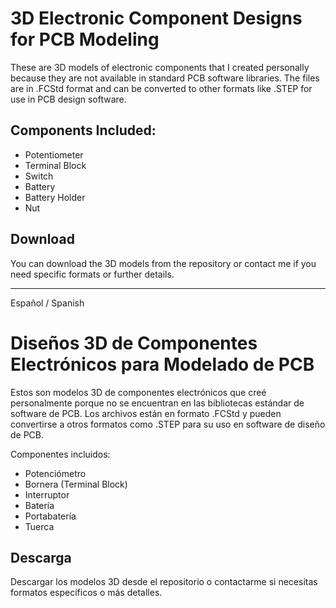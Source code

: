 # 3D Electronic Component Designs for PCB Modeling
These are 3D models of electronic components that I created personally because they are not available in standard PCB software libraries. 
The files are in .FCStd format and can be converted to other formats like .STEP for use in PCB design software.

## Components Included:
- Potentiometer
- Terminal Block
- Switch
- Battery
- Battery Holder
- Nut

## Download
You can download the 3D models from the repository or contact me if you need specific formats or further details.

---
Español / Spanish

# Diseños 3D de Componentes Electrónicos para Modelado de PCB
Estos son modelos 3D de componentes electrónicos que creé personalmente porque no se encuentran en las bibliotecas estándar de software de PCB.
Los archivos están en formato .FCStd y pueden convertirse a otros formatos como .STEP para su uso en software de diseño de PCB.

Componentes incluidos:

- Potenciómetro
- Bornera (Terminal Block)
- Interruptor
- Batería
- Portabatería
- Tuerca

## Descarga
Descargar los modelos 3D desde el repositorio o contactarme si necesitas formatos específicos o más detalles.
